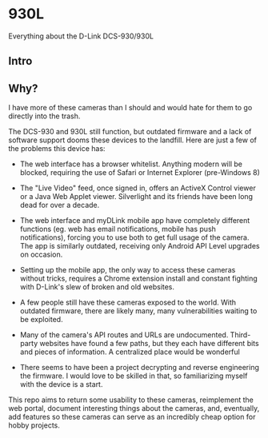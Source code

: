 # 930L
Everything about the D-Link DCS-930/930L

## Intro

## Why?

I have more of these cameras than I should and would hate for them to go directly into the trash.

The DCS-930 and 930L still function, but outdated firmware and a lack of software support dooms these devices to the landfill. Here are just a few of the problems this device has:

 - The web interface has a browser whitelist. Anything modern will be blocked, requiring the use of Safari or Internet Explorer (pre-Windows 8)

 - The "Live Video" feed, once signed in, offers an ActiveX Control viewer or a Java Web Applet viewer. Silverlight and its friends have been long dead for over a decade.

 - The web interface and myDLink mobile app have completely different functions (eg. web has email notifications, mobile has push notifications), forcing you to use both to get full usage of the camera. The app is similarly outdated, receiving only Android API Level upgrades on occasion.

 - Setting up the mobile app, the only way to access these cameras without tricks, requires a Chrome extension install and constant fighting with D-Link's slew of broken and old websites. 

 - A few people still have these cameras exposed to the world. With outdated firmware, there are likely many, many vulnerabilities waiting to be exploited.

 - Many of the camera's API routes and URLs are undocumented. Third-party websites have found a few paths, but they each have different bits and pieces of information. A centralized place would be wonderful

 - There seems to have been a project decrypting and reverse engineering the firmware. I would love to be skilled in that, so familiarizing myself with the device is a start.


This repo aims to return some usability to these cameras, reimplement the web portal, document interesting things about the cameras, and, eventually, add features so these cameras can serve as an incredibly cheap option for hobby projects.

